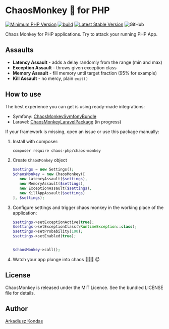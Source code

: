 # ChaosMonkey 🐒 for PHP

[![Minimum PHP Version](https://img.shields.io/badge/php-%3E%3D%208.0-8892BF.svg)](https://php.net/)
[![build](https://github.com/chaos-php/chaos-monkey/actions/workflows/build.yml/badge.svg)](https://github.com/chaos-php/chaos-monkey/actions/workflows/build.yml)
[![Latest Stable Version](https://poser.pugx.org/chaos-php/chaos-monkey/v/stable?format=flat)](https://packagist.org/packages/chaos-php/chaos-monkey)
![GitHub](https://img.shields.io/github/license/chaos-php/chaos-monkey)

Chaos Monkey for PHP applications. Try to attack your running PHP App.

## Assaults

 - **Latency Assault** - adds a delay randomly from the range (min and max)
 - **Exception Assault** - throws given exception class
 - **Memory Assault** - fill memory until target fraction (95% for example) 
 - **Kill Assault** - no mercy, plain `exit()`

## How to use

The best experience you can get is using ready-made integrations:
 - Symfony: [ChaosMonkeySymfonyBundle](https://github.com/chaos-php/chaos-monkey-symfony-bundle)
 - Laravel: [ChaosMonkeyLaravelPackage](https://github.com/chaos-php/chaos-monkey-laravel-package) (in progress)

If your framework is missing, open an issue or use this package manually:

1. Install with composer:
   ```bash
   composer require chaos-php/chaos-monkey
   ```
2. Create `ChaosMonkey` object
   ```php 
   $settings = new Settings();
   $chaosMonkey = new ChaosMonkey([
      new LatencyAssault($settings),
      new MemoryAssault($settings),
      new ExceptionAssault($settings),
      new KillAppAssault($settings)
   ], $settings);
   ```
3. Configure settings and trigger chaos monkey in the working place of the application:
   ```php
   $settings->setExceptionActive(true);
   $settings->setExceptionClass(\RuntimeException::class);
   $settings->setProbability(100);
   $settings->setEnabled(true);
   
   
   $chaosMonkey->call();
   ```   
4. Watch your app plunge into chaos 🙈🙊🙉 😈

## License

ChaosMonkey is released under the MIT Licence. See the bundled LICENSE file for details.

## Author

[Arkadiusz Kondas](https://twitter.com/ArkadiuszKondas)
